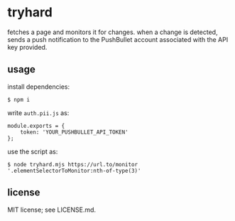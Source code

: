 # tryhard

fetches a page and monitors it for changes. when a change is detected, sends a push notification to the PushBullet account associated with the API key provided.

## usage

install dependencies:

```
$ npm i
```

write `auth.pii.js` as:

```
module.exports = {
    token: 'YOUR_PUSHBULLET_API_TOKEN'
};
```

use the script as:

```
$ node tryhard.mjs https://url.to/monitor '.elementSelectorToMonitor:nth-of-type(3)'
```

## license

MIT license; see LICENSE.md.
